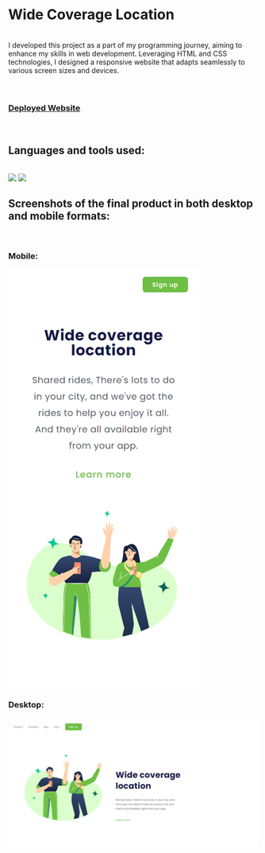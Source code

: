 # Wide Coverage Location
</br>
 I developed this project as a part of my programming journey, aiming to enhance my skills in web development. Leveraging HTML and CSS technologies, I designed a responsive website that adapts seamlessly to various screen sizes and devices.
</br></br></br>
<h3><a href="https://lucca-sa.github.io/wide-coverage-location/">Deployed Website</a></a></h3>
</br>
<h2>Languages and tools used:</h2>
</br>
   <img src="https://img.shields.io/badge/HTML5-E34F26?style=for-the-badge&logo=html5&logoColor=white"/>
   <img src="https://img.shields.io/badge/CSS3-1572B6?style=for-the-badge&logo=css3&logoColor=white"/>

  
<h2>Screenshots of the final product in both desktop and mobile formats:</h2>
</br>
<h3>Mobile:</h3>
<img src="https://github.com/lucca-sa/wide-coverage-location/blob/master/img/view%20prints/Smartphone%20View.png?raw=true" />
<h3>Desktop:</h3>
<img src="https://github.com/lucca-sa/wide-coverage-location/blob/master/img/view%20prints/Desktop%20View.png?raw=true" />
